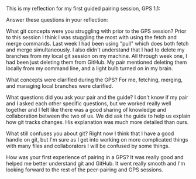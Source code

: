 This is my reflection for my first guided pairing session, GPS 1.1:

Answer these questions in your reflection:

What git concepts were you struggling with prior to the GPS session?
Prior to this session I think I was stuggling the most with using the fetch and merge commands. Last week I had been using "pull" which does both fetch and merge simultaneously.  I also didn't understand that I had to delete my branches from my local git session on my machine.  All through week one, I had been just deleting them from GitHub.  My pair mentioned deleting them locally from my command line, and a light bulb turned on in my brain.

What concepts were clarified during the GPS?
For me, fetching, merging, and managing local branches were clarified.

What questions did you ask your pair and the guide?
I don't know if my pair and I asked each other specific questions, but we worked really well together and I felt like there was a good sharing of knowledge and collaboration between the two of us.  We did ask the guide to help us explain how git tracks changes.  His explanation was much more detailed than ours.

What still confuses you about git?
Right now I think that I have a good handle on git, but I'm sure as I get into working on more complicated things with many files and collaborators I will be confused by some things.

How was your first experience of pairing in a GPS?
It was really good and helped me better understand git and GitHub.  It went really smooth and I'm looking forward to the rest of the peer-pairing and GPS sessions.
